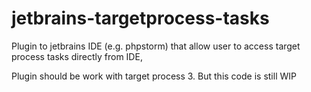 # jetbrains-targetprocess-tasks
Plugin to jetbrains IDE (e.g. phpstorm) that allow user to access target process tasks directly from IDE,

Plugin should be work with target process 3. But this code is still WIP
